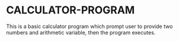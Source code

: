 # CALCULATOR-PROGRAM
This is a basic calculator program which prompt user to provide two numbers and arithmetic variable, then the program executes.
